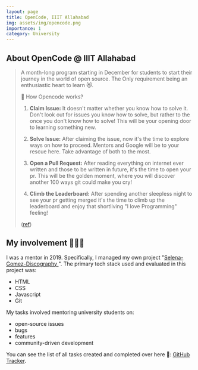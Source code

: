 ```yaml
---
layout: page
title: OpenCode, IIIT Allahabad
img: assets/img/opencode.png
importance: 1
category: University
---
```


## About OpenCode @ IIIT Allahabad

> A month-long program starting in December for students to start their journey in the world of open source. The Only requirement being an enthusiastic heart to learn 😻.
>
> 🌈 How Opencode works?
>
> 1. **Claim Issue:** It doesn't matter whether you know how to solve it. Don't look out for issues you know how to solve, but rather to the once you don't know how to solve! This will be your opening door to learning something new.
>
> 2. **Solve Issue:** After claiming the issue, now it's the time to explore ways on how to proceed. Mentors and Google will be to your rescue here. Take advantage of both to the most.
>
> 3. **Open a Pull Request:** After reading everything on internet ever written and those to be written in future, it's the time to open your pr. This will be the golden moment, where you will discover another 100 ways git could make you cry!
>
> 4. **Climb the Leaderboard:** After spending another sleepless night to see your pr getting merged it's the time to climb up the leaderboard and enjoy that shortliving "I love Programming" feeling!
>
> ([ref](https://opencodeiiita.github.io/))


## My involvement 👩🏻‍🏫

I was a mentor in 2019. Specifically, I managed my own project "[Selena-Gomez-Discography
](https://github.com/fedora-modularity/libmodulemd/issues?q=is%3Aclosed+author%3AOrionStar25)". The primary tech stack used and evaluated in this project was:
- HTML
- CSS
- Javascript
- Git

My tasks involved mentoring university students on:
- open-source issues
- bugs
- features
- community-driven development

You can see the list of all tasks created and completed over here 📝: [GitHub Tracker](https://github.com/OrionStar25/Selena-Gomez-Discography/issues?q=is%3Aissue+is%3Aclosed).
